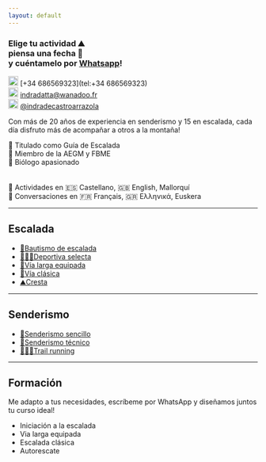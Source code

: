 ```yaml
---
layout: default
---
```


### Elige tu actividad :mountain: <br> piensa una fecha :date: <br> y cuéntamelo por [Whatsapp](https://wa.me/+34686569323?text=Hola,%20estoy%20interesado%20en%20hacer%20una%20actividad%20de%20montaña%20contigo.%0A%0A¿Estás%20disponible%20el%20día...)!

<img src="https://raw.githubusercontent.com/FortAwesome/Font-Awesome/6.x/svgs/brands/whatsapp.svg" width="20" height="20"> [+34 686569323](tel:+34 686569323)<br>
<img src="https://raw.githubusercontent.com/FortAwesome/Font-Awesome/6.x/svgs/regular/envelope.svg" width="20" height="20"> [indradatta@wanadoo.fr](mailto:indradatta@wanadoo.fr)<br>
<img src="https://raw.githubusercontent.com/FortAwesome/Font-Awesome/6.x/svgs/brands/instagram.svg" width="20" height="20"> [@indradecastroarrazola](https://www.instagram.com/indradecastroarrazola/)<br>

Con más de 20 años de experiencia en senderismo y 15 en escalada, cada día disfruto más de acompañar a otros a la montaña!

📜 Titulado como Guía de Escalada <br>
🪪 Miembro de la AEGM y FBME <br>
🦋 Biólogo apasionado <br>
<br>
<br>
💬 Actividades en 🇪🇸 Castellano, 🇬🇧 English, Mallorquí <br>
💬 Conversaciones en 🇫🇷 Français, 🇬🇷 Ελληνικά, Euskera

* * *

## Escalada
*    [🥇Bautismo de escalada](./bautismo.md)
*    [🧗🏻‍♀️Deportiva selecta](./deportiva-selecta.md)
*    [🔩Vía larga equipada](./vía-larga-equipada.md)
*    [💎Vía clásica](./vía-clásica.md)
*    [⛰️Cresta](./cresta.md)

* * *

## Senderismo
*    [👟Senderismo sencillo](./senderismo-sencillo.md)
*    [🥾Senderismo técnico](./senderismo-técnico.md)
*    [🏃🏽‍♂️Trail running](./trail-running.md)

* * *

## Formación
Me adapto a tus necesidades, escríbeme por WhatsApp y diseñamos juntos tu curso ideal!
*    Iniciación a la escalada
*    Via larga equipada
*    Escalada clásica
*    Autorescate
